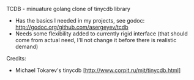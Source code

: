 TCDB - minuature golang clone of tinycdb library

* Has the basics I needed in my projects, see godoc: http://godoc.org/github.com/asergeyev/tcdb
* Needs some flexibility added to currently rigid interface (that should come from actual need, I'll not change it before there is realistic demand)

Credits:
* Michael Tokarev's tinycdb [http://www.corpit.ru/mjt/tinycdb.html]
